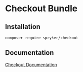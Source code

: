 # Checkout Bundle

## Installation

```
composer require spryker/checkout
```

## Documentation

[Checkout Documentation](https://spryker.github.io/checkout/index.html)




